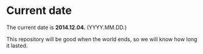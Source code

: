 # Current date

The current date is **2014.12.04.** (YYYY.MM.DD.)

This repository will be good when the world ends, so we will know how long it lasted.
